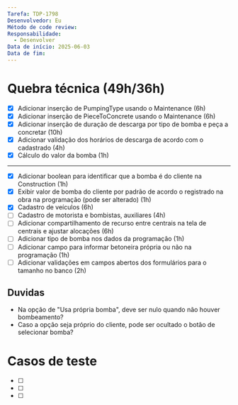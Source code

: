```yaml
---
Tarefa: TDP-1798
Desenvolvedor: Eu
Método de code review: 
Responsabilidade:
  - Desenvolver
Data de início: 2025-06-03
Data de fim:
---
```

# Quebra técnica (49h/36h)

- [x] Adicionar inserção de PumpingType usando o Maintenance (6h)
- [x] Adicionar inserção de PieceToConcrete usando o Maintenance (6h)
- [x] Adicionar inserção de duração de descarga por tipo de bomba e peça a concretar (10h)
- [x] Adicionar validação dos horários de descarga de acordo com o cadastrado (4h)
- [x] Cálculo do valor da bomba (1h)
----
- [x] Adicionar boolean para identificar que a bomba é do cliente na Construction (1h)
- [x] Exibir valor de bomba do cliente por padrão de acordo o registrado na obra na programação (pode ser alterado) (1h)
- [x] Cadastro de veículos (6h)
- [ ] Cadastro de motorista e bombistas, auxiliares (4h)
- [ ] Adicionar compartilhamento de recurso entre centrais na tela de centrais e ajustar alocações (6h)
- [ ] Adicionar tipo de bomba nos dados da programação (1h)
- [ ] Adicionar campo para informar betoneira própria ou não na programação (1h)
- [ ] Adicionar validações em campos abertos dos formulários para o tamanho no banco (2h)
## Duvidas

- Na opção de "Usa própria bomba", deve ser nulo quando não houver bombeamento?
- Caso a opção seja próprio do cliente, pode ser ocultado o botão de selecionar bomba?
# Casos de teste

- [ ] 
- [ ] 
- [ ] 



